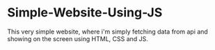 # Simple-Website-Using-JS
This very simple website, where i'm simply fetching data from api and showing on the screen using HTML, CSS and JS.

